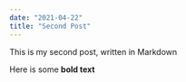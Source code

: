 ```yaml
---
date: "2021-04-22"
title: "Second Post"
---
```


This is my second post, written in Markdown

Here is some **bold text**

